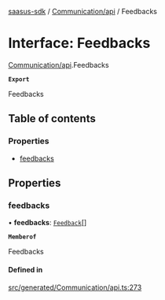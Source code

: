 [saasus-sdk](../README.md) / [Communication/api](../modules/Communication_api.md) / Feedbacks

# Interface: Feedbacks

[Communication/api](../modules/Communication_api.md).Feedbacks

**`Export`**

Feedbacks

## Table of contents

### Properties

- [feedbacks](Communication_api.Feedbacks.md#feedbacks)

## Properties

### feedbacks

• **feedbacks**: [`Feedback`](Communication_api.Feedback.md)[]

**`Memberof`**

Feedbacks

#### Defined in

[src/generated/Communication/api.ts:273](https://github.com/saasus-platform/saasus-sdk-javascript/blob/c67ac22/src/generated/Communication/api.ts#L273)
